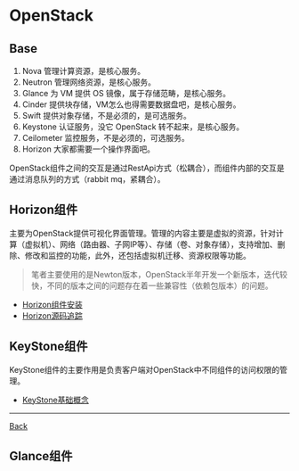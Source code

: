 # OpenStack
## Base
1. Nova 管理计算资源，是核心服务。
2. Neutron 管理网络资源，是核心服务。
3. Glance 为 VM 提供 OS 镜像，属于存储范畴，是核心服务。
4. Cinder 提供块存储，VM怎么也得需要数据盘吧，是核心服务。
5. Swift 提供对象存储，不是必须的，是可选服务。
6. Keystone 认证服务，没它 OpenStack 转不起来，是核心服务。
7. Ceilometer 监控服务，不是必须的，可选服务。
8. Horizon 大家都需要一个操作界面吧。

OpenStack组件之间的交互是通过RestApi方式（松耦合），而组件内部的交互是通过消息队列的方式（rabbit mq，紧耦合）。


## Horizon组件
主要为OpenStack提供可视化界面管理。管理的内容主要是虚拟的资源，针对计算（虚拟机）、网络（路由器、子网IP等）、存储（卷、对象存储），支持增加、删除、修改和监控的功能，此外，还包括虚拟机迁移、资源权限等功能。
> 笔者主要使用的是Newton版本，OpenStack半年开发一个新版本，迭代较快，不同的版本之间的问题存在着一些兼容性（依赖包版本）的问题。

- [Horizon组件安装](/cloud/openstack/horizon/install.md)
- [Horizon源码追踪](/cloud/openstack/horizon/src-tracking.md)

## KeyStone组件
KeyStone组件的主要作用是负责客户端对OpenStack中不同组件的访问权限的管理。

- [KeyStone基础概念](/cloud/openstack/keystone/basic-concept.md)

----
[Back](/cloud)



## Glance组件